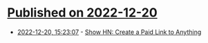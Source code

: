 # [Published on 2022-12-20](index.md)

* [2022-12-20, 15:23:07](https://news.ycombinator.com/item?id=34067109) - [Show HN: Create a Paid Link to Anything](https://paidlink.to)
